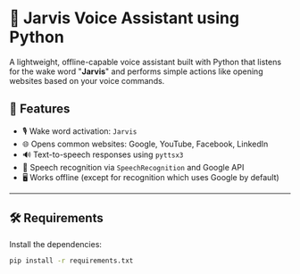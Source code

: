 
# 🧠 Jarvis Voice Assistant using Python

A lightweight, offline-capable voice assistant built with Python that listens for the wake word "**Jarvis**" and performs simple actions like opening websites based on your voice commands.

## 🚀 Features

- 🎙️ Wake word activation: `Jarvis`
- 🌐 Opens common websites: Google, YouTube, Facebook, LinkedIn
- 🔊 Text-to-speech responses using `pyttsx3`
- 🧠 Speech recognition via `SpeechRecognition` and Google API
- 🖥️ Works offline (except for recognition which uses Google by default)

---

## 🛠️ Requirements

Install the dependencies:

```bash
pip install -r requirements.txt
